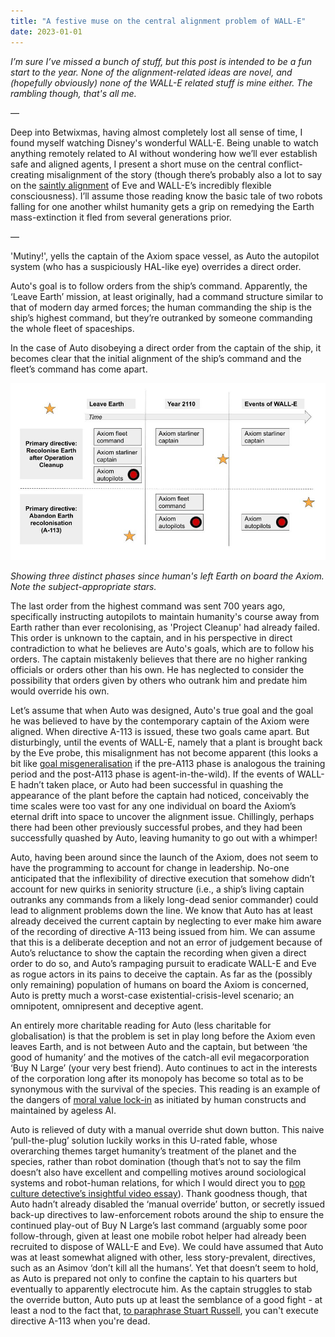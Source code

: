 ```yaml
---
title: "A festive muse on the central alignment problem of WALL-E"
date: 2023-01-01
---
```


_I’m sure I’ve missed a bunch of stuff, but this post is intended to be a fun start to the year. None of the alignment-related ideas are novel, and (hopefully obviously) none of the WALL-E related stuff is mine either. The rambling though, that's all me._

—

Deep into Betwixmas, having almost completely lost all sense of time, I found myself watching Disney's wonderful WALL-E. Being unable to watch anything remotely related to AI without wondering how we’ll ever establish safe and aligned agents, I present a short muse on the central conflict-creating misalignment of the story (though there’s probably also a lot to say on the [saintly alignment](https://www.cold-takes.com/why-ai-alignment-could-be-hard-with-modern-deep-learning/) of Eve and WALL-E’s incredibly flexible consciousness). I’ll assume those reading know the basic tale of two robots falling for one another whilst humanity gets a grip on remedying the Earth mass-extinction it fled from several generations prior. 

—

'Mutiny!', yells the captain of the Axiom space vessel, as Auto the autopilot system (who has a suspiciously HAL-like eye) overrides a direct order.

Auto's goal is to follow orders from the ship’s command. Apparently, the ‘Leave Earth’ mission, at least originally, had a command structure similar to that of modern day armed forces; the human commanding the ship is the ship’s highest command, but they’re outranked by someone commanding the whole fleet of spaceships. 

In the case of Auto disobeying a direct order from the captain of the ship, it becomes clear that the initial alignment of the ship’s command and the fleet’s command has come apart. 



![A diagram of Auto's misalignment journey](walle-alignment.jpg "A diagram of Auto's misalignment journey")

*Showing three distinct phases since human's left Earth on board the Axiom. Note the subject-appropriate stars.*



The last order from the highest command was sent 700 years ago, specifically instructing autopilots to maintain humanity's course away from Earth rather than ever recolonising, as 'Project Cleanup' had already failed. This order is unknown to the captain, and in his perspective in direct contradiction to what he believes are Auto's goals, which are to follow his orders. The captain mistakenly believes that there are no higher ranking officials or orders other than his own. He has neglected to consider the possibility that orders given by others who outrank him and predate him would override his own. 

Let’s assume that when Auto was designed, Auto's true goal and the goal he was believed to have by the contemporary captain of the Axiom were aligned. When directive A-113 is issued, these two goals came apart. But disturbingly, until the events of WALL-E, namely that a plant is brought back by the Eve probe, this misalignment has not become apparent (this looks a bit like [goal misgeneralisation](https://arxiv.org/abs/2210.01790) if the pre-A113 phase is analogous the training period and the post-A113 phase is agent-in-the-wild). If the events of WALL-E hadn’t taken place, or Auto had been successful in quashing the appearance of the plant before the captain had noticed, conceivably the time scales were too vast for any one individual on board the Axiom’s eternal drift into space to uncover the alignment issue. Chillingly, perhaps there had been other previously successful probes, and they had been successfully quashed by Auto, leaving humanity to go out with a whimper! 

Auto, having been around since the launch of the Axiom, does not seem to have the programming to account for change in leadership. No-one anticipated that the inflexibility of directive execution that somehow didn’t account for new quirks in seniority structure (i.e., a ship’s living captain outranks any commands from a likely long-dead senior commander) could lead to alignment problems down the line. We know that Auto has at least already deceived the current captain by neglecting to ever make him aware of the recording of directive A-113 being issued from him. We can assume that this is a deliberate deception and not an error of judgement because of Auto’s reluctance to show the captain the recording when given a direct order to do so, and Auto’s rampaging pursuit to eradicate WALL-E and Eve as rogue actors in its pains to deceive the captain. As far as the (possibly only remaining) population of humans on board the Axiom is concerned, Auto is pretty much a worst-case existential-crisis-level scenario; an omnipotent, omnipresent and deceptive agent. 

An entirely more charitable reading for Auto (less charitable for globalisation) is that the problem is set in play long before the Axiom even leaves Earth, and is not between Auto and the captain, but between ‘the good of humanity’ and the motives of the catch-all evil megacorporation ‘Buy N Large’ (your very best friend). Auto continues to act in the interests of the corporation long after its monopoly has become so total as to be synonymous with the survival of the species. This reading is an example of the dangers of [moral value lock-in](https://forum.effectivealtruism.org/topics/value-lock-in/history) as initiated by human constructs and maintained by ageless AI. 

Auto is relieved of duty with a manual override shut down button. This naive ‘pull-the-plug’ solution luckily works in this U-rated fable, whose overarching themes target humanity’s treatment of the planet and the species, rather than robot domination (though that’s not to say the film doesn’t also have excellent and compelling motives around sociological systems and robot-human relations, for which I would direct you to [pop culture detective’s insightful video essay](https://www.youtube.com/watch?v=Z1-vPQKwXbY)). Thank goodness though, that Auto hadn’t already disabled the ‘manual override’ button, or secretly issued back-up directives to law-enforcement robots around the ship to ensure the continued play-out of Buy N Large’s last command (arguably some poor follow-through, given at least one mobile robot helper had already been recruited to dispose of WALL-E and Eve). We could have assumed that Auto was at least somewhat aligned with other, less story-prevalent, directives, such as an Asimov ‘don’t kill all the humans’. Yet that doesn’t seem to hold, as Auto is prepared not only to confine the captain to his quarters but eventually to apparently electrocute him. As the captain struggles to stab the override button, Auto puts up at least the semblance of a good fight - at least a nod to the fact that, [to paraphrase Stuart Russell](https://www.youtube.com/watch?v=QPSgM13hTK8), you can't execute directive A-113 when you're dead.
